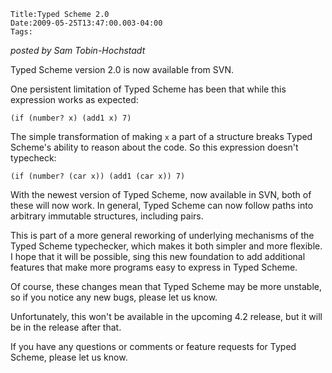 
    Title:Typed Scheme 2.0
    Date:2009-05-25T13:47:00.003-04:00
    Tags:

*posted by Sam Tobin-Hochstadt*

Typed Scheme version 2.0 is now available from SVN.

One persistent limitation of Typed Scheme has been that while this expression works as expected:

`(if (number? x) (add1 x) 7)`

The simple transformation of making `x` a part of a structure breaks Typed Scheme's ability to reason about the code. So this expression doesn't typecheck:

`(if (number? (car x)) (add1 (car x)) 7)`

With the newest version of Typed Scheme, now available in SVN, both of these will now work.  In general, Typed Scheme can now follow paths into arbitrary immutable structures, including pairs.

This is part of a more general reworking of underlying mechanisms of the Typed Scheme typechecker, which makes it both simpler and more flexible.  I hope that it will be possible,  sing this new foundation to add additional features that make more programs easy to express in
Typed Scheme.

Of course, these changes mean that Typed Scheme may be more unstable, so if you notice any new bugs, please let us know.

Unfortunately, this won't be available in the upcoming 4.2 release, but it will be in the release after that.

If you have any questions or comments or feature requests for Typed Scheme, please let us know.
